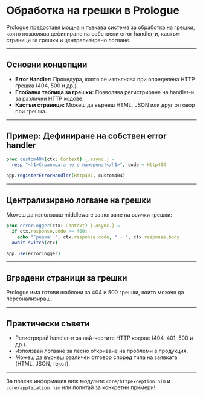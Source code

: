 # Обработка на грешки в Prologue

Prologue предоставя мощна и гъвкава система за обработка на грешки, която позволява дефиниране на собствени error handler-и, кастъм страници за грешки и централизирано логване.

---

## Основни концепции

- **Error Handler:** Процедура, която се изпълнява при определена HTTP грешка (404, 500 и др.).
- **Глобална таблица за грешки:** Позволява регистриране на handler-и за различни HTTP кодове.
- **Кастъм страници:** Можеш да върнеш HTML, JSON или друг отговор при грешка.

---

## Пример: Дефиниране на собствен error handler

```nim
proc custom404(ctx: Context) {.async.} =
  resp "<h1>Страницата не е намерена!</h1>", code = Http404

app.registerErrorHandler(Http404, custom404)
```

---

## Централизирано логване на грешки

Можеш да използваш middleware за логване на всички грешки:

```nim
proc errorLogger(ctx: Context) {.async.} =
  if ctx.response.code >= 400:
    echo "Грешка: ", ctx.response.code, " - ", ctx.response.body
  await switch(ctx)

app.use(errorLogger)
```

---

## Вградени страници за грешки

Prologue има готови шаблони за 404 и 500 грешки, които можеш да персонализираш.

---

## Практически съвети

- Регистрирай handler-и за най-честите HTTP кодове (404, 401, 500 и др.).
- Използвай логване за лесно откриване на проблеми в продукция.
- Можеш да върнеш различен отговор според типа на заявката (HTML, JSON, текст).

---

За повече информация виж модулите `core/httpexception.nim` и `core/application.nim` или попитай за конкретни примери!
